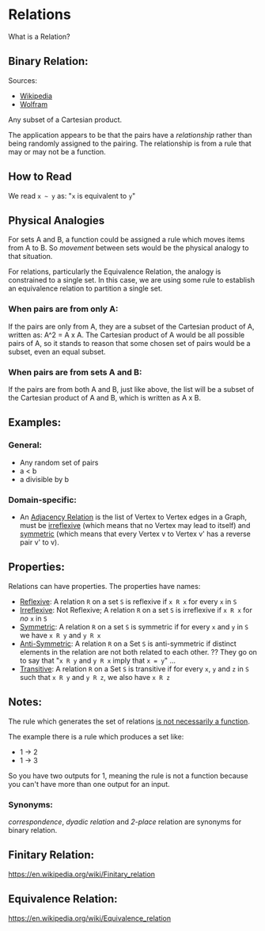 # Relations

What is a Relation?

## Binary Relation: 

Sources: 
* [Wikipedia](https://en.wikipedia.org/wiki/Binary_relation)
* [Wolfram](http://mathworld.wolfram.com/Relation.html)

Any subset of a Cartesian product. 

The application appears to be that the pairs have a *relationship* rather than being randomly assigned to the pairing. The relationship is from a rule that may or may not be a function. 

## How to Read

We read ```x ~ y``` as: "```x``` is equivalent to ```y```"

## Physical Analogies

For sets A and B, a function could be assigned a rule which  moves items from A to B. So *movement* between sets would be the physical analogy to that situation. 

For relations, particularly the Equivalence Relation, the analogy is constrained to a single set. In this case, we are using some rule to establish an equivalence relation to partition a single set. 

### When pairs are from only A: 

If the pairs are only from A, they are a subset of the Cartesian product of A, written as: A^2 = A x A. The Cartesian product of A would be all possible pairs of A, so it stands to reason that some chosen set of pairs would be a subset, even an equal subset. 

### When pairs are from sets A and B: 

If the pairs are from both A and B, just like above, the list will be a subset of the Cartesian product of A and B, which is written as A x B. 

## Examples: 

### General: 

* Any random set of pairs
* a < b
* a divisible by b

### Domain-specific: 

* An [Adjacency Relation](http://mathworld.wolfram.com/AdjacencyRelation.html)
 is the list of Vertex to Vertex edges in a Graph, must be [irreflexive](http://mathworld.wolfram.com/Irreflexive.html) (which means that no Vertex may lead to itself) and [symmetric](http://mathworld.wolfram.com/Symmetric.html) (which means that every Vertex v to Vertex v' has a reverse pair v' to v). 

## Properties: 

Relations can have properties. The properties have names: 

* [Reflexive](http://mathworld.wolfram.com/Reflexive.html): A relation ```R``` on a set ```S``` is reflexive if ```x R x``` for every ```x``` in ```S```
* [Irreflexive](http://mathworld.wolfram.com/Irreflexive.html): Not Reflexive; A relation ```R``` on a set ```S``` is irreflexive if ```x R x``` for *no* ```x``` in ```S```
* [Symmetric](http://mathworld.wolfram.com/Symmetric.html): A relation ```R``` on a set ```S``` is symmetric if for every ```x``` and ```y``` in ```S``` we have ```x R y``` and ```y R x```
* [Anti-Symmetric](http://mathworld.wolfram.com/AntisymmetricRelation.html): A relation ```R``` on a Set ```S``` is anti-symmetric if distinct elements in the relation are not both related to each other. ?? They go on to say that "```x R y``` and ```y R x``` imply that ```x = y```" ...
* [Transitive](http://mathworld.wolfram.com/Transitive.html): A relation ```R``` on a Set ```S``` is transitive if for every ```x```, ```y``` and ```z``` in ```S``` such that ```x R y``` and ```y R z```, we also have ```x R z```

## Notes: 

The rule which generates the set of relations [is not necessarily a function](https://www.reddit.com/r/explainlikeimfive/comments/n9btw/eli5_what_makes_a_relation_a_function/). 

The example there is a rule which produces a set like: 
* 1 -> 2
* 1 -> 3

So you have two outputs for 1, meaning the rule is not a function because you can't have more than one output for an input. 

### 

### Synonyms:

*correspondence*, *dyadic relation* and *2-place* relation are synonyms for binary relation.

## Finitary Relation: 

https://en.wikipedia.org/wiki/Finitary_relation

## Equivalence Relation: 

https://en.wikipedia.org/wiki/Equivalence_relation
